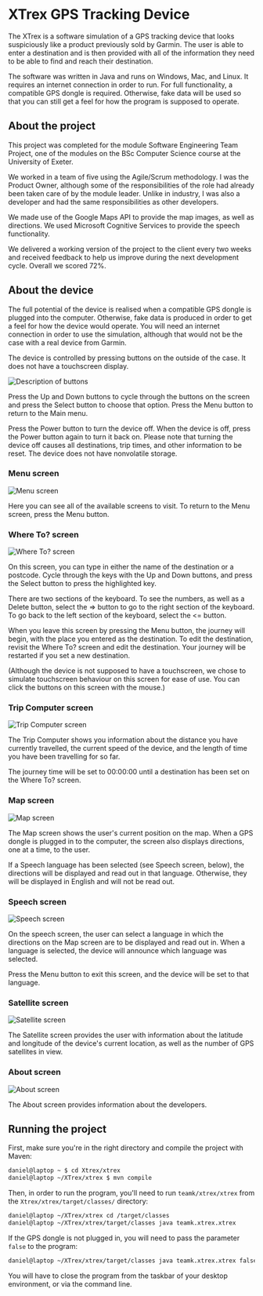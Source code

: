 # XTrex GPS Tracking Device

The XTrex is a software simulation of a GPS tracking device that looks
suspiciously like a product previously sold by Garmin. The user is able to
enter a destination and is then provided with all of the information they
need to be able to find and reach their destination.

The software was written in Java and runs on Windows, Mac, and Linux. It
requires an internet connection in order to run. For full functionality, a
compatible GPS dongle is required. Otherwise, fake data will be used so that
you can still get a feel for how the program is supposed to operate.

## About the project

This project was completed for the module Software Engineering Team Project,
one of the modules on the BSc Computer Science course at the University of
Exeter.

We worked in a team of five using the Agile/Scrum methodology. I was the
Product Owner, although some of the responsibilities of the role had
already been taken care of by the module leader. Unlike in industry, I was also
a developer and had the same responsibilities as other developers.

We made use of the Google Maps API to provide the map images, as well as
directions. We used Microsoft Cognitive Services to provide the speech
functionality.

We delivered a working version of the project to the client every two weeks and
received feedback to help us improve during the next development cycle. Overall
we scored 72%.

## About the device

The full potential of the device is realised when a compatible GPS dongle is
plugged into the computer. Otherwise, fake data is produced in order to get a
feel for how the device would operate. You will need an internet connection in
order to use the simulation, although that would not be the case with a real
device from Garmin.

The device is controlled by pressing buttons on the outside of the case. It
does not have a touchscreen display.

![Description of buttons](/images/buttons.png)

Press the Up and Down buttons to cycle through the buttons on the screen and
press the Select button to choose that option. Press the Menu button to return
to the Main menu.

Press the Power button to turn the device off. When the device is off, press
the Power button again to turn it back on. Please note that turning the device
off causes all destinations, trip times, and other information to be reset. The
device does not have nonvolatile storage.

### Menu screen

![Menu screen](/images/menu_screen.png)

Here you can see all of the available screens to visit. To return to the Menu
screen, press the Menu button.

### Where To? screen

![Where To? screen](/images/where_to_screen.png)

On this screen, you can type in either the name of the destination or a
postcode. Cycle through the keys with the Up and Down buttons, and press the
Select button to press the highlighted key.

There are two sections of the keyboard. To see the numbers, as well as a Delete
button, select the => button to go to the right section of the keyboard. To go
back to the left section of the keyboard, select the <= button.

When you leave this screen by pressing the Menu button, the journey will begin,
with the place you entered as the destination. To edit the destination, revisit
the Where To? screen and edit the destination. Your journey will be restarted
if you set a new destination.

(Although the device is not supposed to have a touchscreen, we chose to simulate
touchscreen behaviour on this screen for ease of use. You can click the buttons
on this screen with the mouse.)

### Trip Computer screen

![Trip Computer screen](/images/trip_computer_screen.png)

The Trip Computer shows you information about the distance you have currently
travelled, the current speed of the device, and the length of time you have
been travelling for so far.

The journey time will be set to 00:00:00 until a destination has been set on
the Where To? screen.

### Map screen

![Map screen](/images/map_screen.png)

The Map screen shows the user's current position on the map. When a GPS dongle
is plugged in to the computer, the screen also displays directions, one at a
time, to the user.

If a Speech language has been selected (see Speech screen, below), the
directions will be displayed and read out in that language. Otherwise, they
will be displayed in English and will not be read out.

### Speech screen

![Speech screen](/images/speech_screen.png)

On the speech screen, the user can select a language in which the directions on
the Map screen are to be displayed and read out in. When a language is
selected, the device will announce which language was selected.

Press the Menu button to exit this screen, and the device will be set to that
language.

### Satellite screen

![Satellite screen](/images/satellite_screen.png)

The Satellite screen provides the user with information about the latitude and
longitude of the device's current location, as well as the number of GPS
satellites in view.

### About screen

![About screen](/images/about_screen.png)

The About screen provides information about the developers.

## Running the project

First, make sure you're in the right directory and compile the project with
Maven:

```bash
daniel@laptop ~ $ cd Xtrex/xtrex
daniel@laptop ~/XTrex/xtrex $ mvn compile
```

Then, in order to run the program, you'll need to run `teamk/xtrex/xtrex` from
the `Xtrex/xtrex/target/classes/` directory:

```bash
daniel@laptop ~/XTrex/xtrex cd /target/classes
daniel@laptop ~/XTrex/xtrex/target/classes java teamk.xtrex.xtrex
```

If the GPS dongle is not plugged in, you will need to pass the parameter
`false` to the program:

```bash
daniel@laptop ~/XTrex/xtrex/target/classes java teamk.xtrex.xtrex false
```

You will have to close the program from the taskbar of your desktop
environment, or via the command line.
